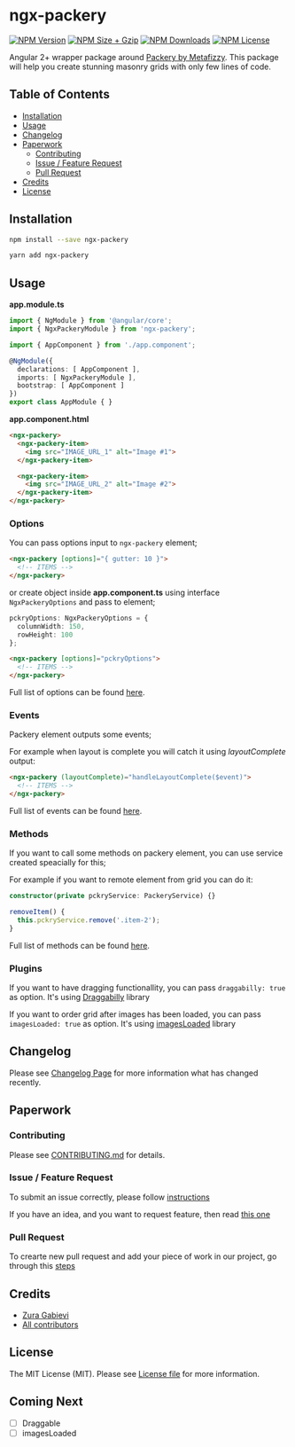 # ngx-packery

[![NPM Version](https://img.shields.io/npm/v/ngx-packery.svg?style=flat-square)](https://www.npmjs.com/package/ngx-packery)
[![NPM Size + Gzip](https://img.shields.io/bundlephobia/minzip/ngx-packery.svg?style=flat-square)](https://www.npmjs.com/package/ngx-packery)
[![NPM Downloads](https://img.shields.io/npm/dt/ngx-packery.svg?style=flat-square)](https://www.npmjs.com/package/ngx-packery)
[![NPM License](https://img.shields.io/npm/l/ngx-packery.svg?style=flat-square)](https://www.npmjs.com/package/ngx-packery)

Angular 2+ wrapper package around [Packery by Metafizzy](https://packery.metafizzy.co/). This package will help you create stunning masonry grids with only few lines of code.

## Table of Contents
- [Installation](#installation)
- [Usage](#usage)
- [Changelog](#changelog)
- [Paperwork](#paperwork)
  - [Contributing](#contributing)
  - [Issue / Feature Request](#issue--feature-request)
  - [Pull Request](#pull-request)
- [Credits](#credits)
- [License](#license)

## Installation

```bash
npm install --save ngx-packery
```

```bash
yarn add ngx-packery
```

## Usage

**app.module.ts**

```ts
import { NgModule } from '@angular/core';
import { NgxPackeryModule } from 'ngx-packery';

import { AppComponent } from './app.component';

@NgModule({
  declarations: [ AppComponent ],
  imports: [ NgxPackeryModule ],
  bootstrap: [ AppComponent ]
})
export class AppModule { }
```

**app.component.html**

```html
<ngx-packery>
  <ngx-packery-item>
    <img src="IMAGE_URL_1" alt="Image #1">
  </ngx-packery-item>

  <ngx-packery-item>
    <img src="IMAGE_URL_2" alt="Image #2">
  </ngx-packery-item>
</ngx-packery>
```

### Options

You can pass options input to `ngx-packery` element;

```html
<ngx-packery [options]="{ gutter: 10 }">
  <!-- ITEMS -->
</ngx-packery>
```

or create object inside **app.component.ts** using interface `NgxPackeryOptions` and pass to element;

```ts
pckryOptions: NgxPackeryOptions = {
  columnWidth: 150,
  rowHeight: 100
};
```

```html
<ngx-packery [options]="pckryOptions">
  <!-- ITEMS -->
</ngx-packery>
```

Full list of options can be found [here](https://packery.metafizzy.co/options.html).

### Events

Packery element outputs some events;

For example when layout is complete you will catch it using *layoutComplete* output:

```html
<ngx-packery (layoutComplete)="handleLayoutComplete($event)">
  <!-- ITEMS -->
</ngx-packery>
```

Full list of events can be found [here](https://packery.metafizzy.co/events.html).

### Methods

If you want to call some methods on packery element, you can use service created speacially for this;

For example if you want to remote element from grid you can do it:

```ts
constructor(private pckryService: PackeryService) {}

removeItem() {
  this.pckryService.remove('.item-2');
}
```

Full list of methods can be found [here](https://packery.metafizzy.co/methods.html).

### Plugins

If you want to have dragging functionallity, you can pass `draggabilly: true` as option. It's using [Draggabilly](https://draggabilly.desandro.com/) library

If you want to order grid after images has been loaded, you can pass `imagesLoaded: true` as option. It's using [imagesLoaded](https://imagesloaded.desandro.com/) library

## Changelog

Please see [Changelog Page](https://github.com/zgabievi/ngx-packery/releases) for more information what has changed recently.

## Paperwork

### Contributing

Please see [CONTRIBUTING.md](https://github.com/zgabievi/ngx-packery/blob/master/CONTRIBUTING.md) for details.

### Issue / Feature Request

To submit an issue correctly, please follow [instructions](https://github.com/zgabievi/ngx-packery/blob/master/.github/ISSUE_TEMPLATE.md#bug-report)

If you have an idea, and you want to request feature, then read [this one](https://github.com/zgabievi/ngx-packery/blob/master/.github/ISSUE_TEMPLATE.md#feature-request)

### Pull Request

To crearte new pull request and add your piece of work in our project, go through this [steps](https://github.com/zgabievi/ngx-packery/blob/master/.github/PULL_REQUEST_TEMPLATE.md)

## Credits

- [Zura Gabievi](https://github.com/zgabievi)
- [All contributors](https://github.com/zgabievi/ngx-packery/graphs/contributors)

## License

The MIT License (MIT). Please see [License file](https://github.com/zgabievi/ngx-packery/blob/master/LICENSE) for more information.

## Coming Next
- [ ] Draggable
- [ ] imagesLoaded
